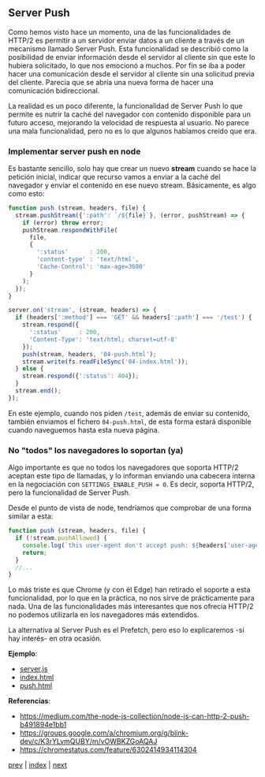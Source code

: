 ## Server Push

Como hemos visto hace un momento, una de las funcionalidades de HTTP/2 es permitir a un servidor enviar datos a un
cliente a través de un mecanismo llamado Server Push. Esta funcionalidad se describió como la posibilidad de enviar
información desde el servidor al cliente sin que este lo hubiera solicitado, lo que nos emocionó a muchos. Por fin se
iba a poder hacer una comunicación desde el servidor al cliente sin una solicitud previa del cliente. Parecía que se
abría una nueva forma de hacer una comunicación bidireccional.

La realidad es un poco diferente, la funcionalidad de Server Push lo que permite es nutrir la caché del navegador con
contenido disponible para un futuro acceso, mejorando la velocidad de respuesta al usuario. No parece una mala
funcionalidad, pero no es lo que algunos habíamos creído que era.

### Implementar server push en node

Es bastante sencillo, solo hay que crear un nuevo **stream** cuando se hace la petición inicial, indicar que recurso
vamos a enviar a la caché del navegador y enviar el contenido en ese nuevo stream. Básicamente, es algo como esto:

```js
function push (stream, headers, file) {
  stream.pushStream({':path': `/${file}`}, (error, pushStream) => {
    if (error) throw error;
    pushStream.respondWithFile(
      file,
      {
        ':status'      : 200,
        'content-type' : 'text/html',
        'Cache-Control': 'max-age=3600'
      }
    );
  });
}

server.on('stream', (stream, headers) => {
  if (headers[':method'] === 'GET' && headers[':path'] === '/test') {
    stream.respond({
      ':status'     : 200,
      'Content-Type': 'text/html; charset=utf-8'
    });
    push(stream, headers, '04-push.html');
    stream.write(fs.readFileSync('04-index.html'));
  } else {
    stream.respond({':status': 404});
  }
  stream.end();
});
```

En este ejemplo, cuando nos piden `/test`, además de enviar su contenido, también enviamos el fichero `04-push.html`,
de esta forma estará disponible cuando naveguemos hasta esta nueva página.

### No "todos" los navegadores lo soportan (ya)

Algo importante es que no todos los navegadores que soporta HTTP/2 aceptan este tipo de llamadas, y lo informan
enviando una cabecera interna en la negociación con `SETTINGS_ENABLE_PUSH = 0`. Es decir, soporta HTTP/2, pero la
funcionalidad de Server Push.

Desde el punto de vista de node, tendríamos que comprobar de una forma similar a esta:

```js
function push (stream, headers, file) {
  if (!stream.pushAllowed) {
    console.log(`this user-agent don't accept push: ${headers['user-agent']}`)
    return;
  }
  //...
}
```

Lo más triste es que Chrome (y con él Edge) han retirado el soporte a esta funcionalidad, por lo que en la práctica, no
nos sirve de prácticamente para nada. Una de las funcionalidades más interesantes que nos ofrecía HTTP/2 no podemos
utilizarla en los navegadores más extendidos.

La alternativa al Server Push es el Prefetch, pero eso lo explicaremos -si hay interés- en otra ocasión.

**Ejemplo**:

- [server.js](src/04-server.js)
- [index.html](src/04-index.html)
- [push.html](src/04-push.html)


**Referencias**:

- https://medium.com/the-node-js-collection/node-js-can-http-2-push-b491894e1bb1
- https://groups.google.com/a/chromium.org/g/blink-dev/c/K3rYLvmQUBY/m/vOWBKZGoAQAJ
- https://chromestatus.com/feature/6302414934114304

[prev](CH-03.md) | [index](README.md) | [next](CH-05.md)